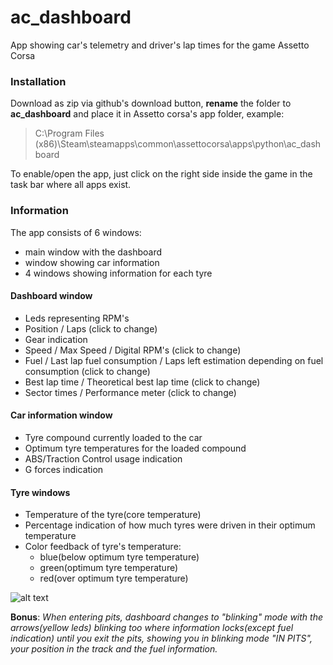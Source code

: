 # ac_dashboard

App showing car's telemetry and driver's lap times for the game Assetto Corsa

### Installation
Download as zip via github's download button, **rename** the folder to **ac_dashboard** and place it in Assetto corsa's app folder, example:

>C:\Program Files (x86)\Steam\steamapps\common\assettocorsa\apps\python\ac_dashboard

To enable/open the app, just click on the right side inside the game in the task bar where all apps exist.

### Information
The app consists of 6 windows:
- main window with the dashboard
- window showing car information
- 4 windows showing information for each tyre

#### Dashboard window

- Leds representing RPM's
- Position / Laps (click to change)
- Gear indication
- Speed / Max Speed / Digital RPM's (click to change)
- Fuel / Last lap fuel consumption / Laps left estimation depending on fuel consumption (click to change)
- Best lap time / Theoretical best lap time (click to change)
- Sector times / Performance meter (click to change)

#### Car information window

- Tyre compound currently loaded to the car
- Optimum tyre temperatures for the loaded compound
- ABS/Traction Control usage indication
- G forces indication

#### Tyre windows

- Temperature of the tyre(core temperature)
- Percentage indication of how much tyres were driven in their optimum temperature
- Color feedback of tyre's temperature:
  - blue(below optimum tyre temperature)
  - green(optimum tyre temperature)
  - red(over optimum tyre temperature)

![alt text](https://github.com/ev-agelos/ac_dashboard/blob/master/app_ingame.jpg "Logo Title Text 1")

**Bonus**: *When entering pits, dashboard changes to "blinking" mode with the arrows(yellow leds) blinking too where information locks(except fuel indication) until you exit the pits, showing you in blinking mode "IN PITS", your position in the track and the fuel information.*
